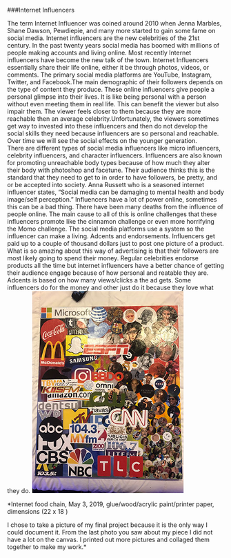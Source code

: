 ###Internet Influencers


The term Internet Influencer was coined around 2010 when Jenna Marbles, Shane Dawson, Pewdiepie, and many more started to gain some fame on social media.
Internet influencers are the new celebrities of the 21st century. In the past twenty years social media has boomed with millions of people making accounts and living online. Most recently Internet influencers have become the new talk of the town. Internet Influencers essentially share their life online, either it be through photos, videos, or comments. The primary social media platforms are YouTube, Instagram, Twitter, and Facebook.The main demographic of their followers depends on the type of content they produce. These online influencers give people a personal glimpse into their lives. It is like being personal with a person without even meeting them in real life. This can benefit the viewer but also impair them. The viewer feels closer to them because they are more reachable then an average celebrity.Unfortunately, the viewers sometimes get way to invested into these influencers and then do not develop the social skills they need because influencers are so personal and reachable. Over time we will see the social effects on the younger generation.  
There are different types of social media influencers like micro influencers, celebrity influencers, and character influencers. Influencers are also known for promoting unreachable body types because of how much they alter their body with photoshop and facetune. Their audience thinks this is the standard that they need to get to in order to have followers, be pretty, and or be accepted into society. Anna Russett who is a seasoned internet influencer states, “Social media can be damaging to mental health and body image/self perception.” Influencers have a lot of power online, sometimes this can be a bad thing. There have been many deaths from the influence of people online. The main cause to all of this is online challenges that these influencers promote like the cinnamon challenge or even more horrifying the Momo challenge.
The social media platforms use a system so the influencer can make a living. Adcents and endorsements. Influencers get paid up to a couple of thousand dollars just to post one picture of a product. What is so amazing about this way of advertising is that their followers are most likely going to spend their money. Regular celebrities endorse products all the time but internet influencers have a better chance of getting their audience engage because of how personal and reatable they are. Adcents is based on how many views/clicks a the ad gets. Some influencers do for the money and other just do it because they love what they do.
![final](final.png)

*Internet food chain, May 3, 2019, glue/wood/acrylic paint/printer paper, dimensions (22 x 18 )

I chose to take a picture of my final project because it is the only way I could document it. From the last photo you saw about my piece I did not have a lot on the canvas. I printed out more pictures and collaged them together to make my work.*
